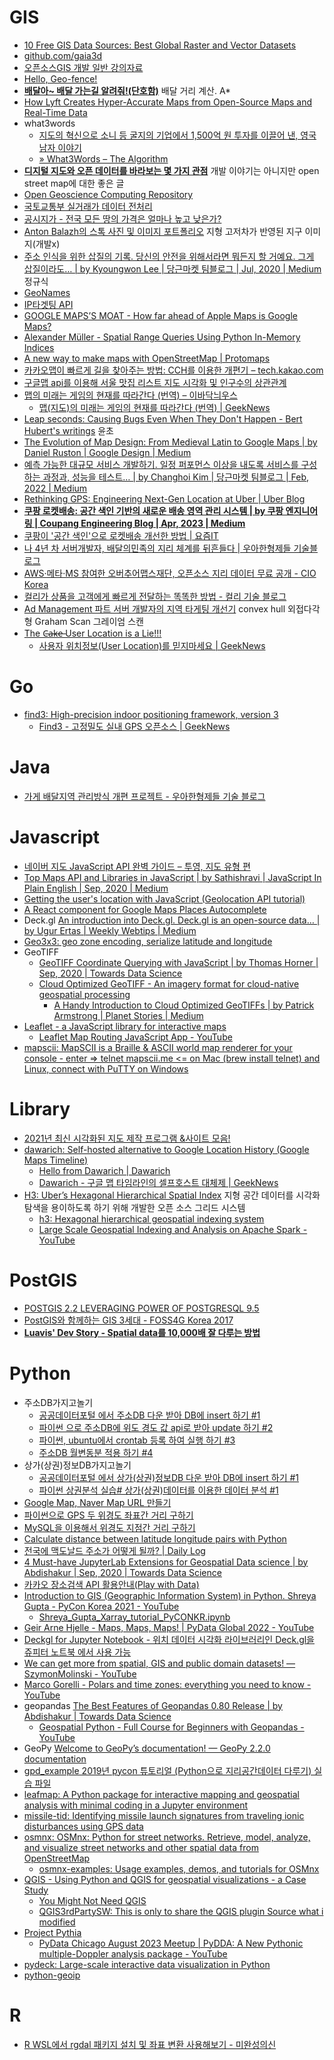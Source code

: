 GIS
===

* [10 Free GIS Data Sources: Best Global Raster and Vector Datasets](http://gisgeography.com/best-free-gis-data-sources-raster-vector/)
* [github.com/gaia3d](https://github.com/gaia3d)
* [오픈소스GIS 개발 일반 강의자료](https://www.slideshare.net/jangbi882/gis-73194454)
* [Hello, Geo-fence!](http://woowabros.github.io/experience/2018/03/31/hello-geofence.html)
* [**배달아~ 배달 가는길 알려줘!(단호함)**](http://woowabros.github.io/experience/2019/02/07/real-distance-finder.html) 배달 거리 계산. A\*
* [How Lyft Creates Hyper-Accurate Maps from Open-Source Maps and Real-Time Data](https://eng.lyft.com/how-lyft-creates-hyper-accurate-maps-from-open-source-maps-and-real-time-data-8dcf9abdd46a)
* what3words
  * [지도의 혁신으로 소니 등 굴지의 기업에서 1,500억 원 투자를 이끌어 낸, 영국 남자 이야기](https://ppss.kr/archives/193927)
  * [» What3Words – The Algorithm](https://cybergibbons.com/security-2/what3words-the-algorithm/)
* [**디지털 지도와 오픈 데이터를 바라보는 몇 가지 관점**](https://medium.com/seoul-libre-maps/%EB%94%94%EC%A7%80%ED%84%B8-%EC%A7%80%EB%8F%84%EC%99%80-%EC%98%A4%ED%94%88%EB%8D%B0%EC%9D%B4%ED%84%B0%EB%A5%BC-%EB%B0%94%EB%9D%BC%EB%B3%B4%EB%8A%94-%EB%AA%87-%EA%B0%80%EC%A7%80-%EA%B4%80%EC%A0%90-76a4bd411168) 개발 이야기는 아니지만 open street map에 대한 좋은 글
* [Open Geoscience Computing Repository](https://github.com/yohanesnuwara/open-geoscience-repository)
* [국토교통부 실거래가 데이터 전처리](https://www.vw-lab.com/80?category=787869)
* [공시지가 - 전국 모든 땅의 가격은 얼마나 높고 낮은가?](https://www.vw-lab.com/76?category=787869)
* [Anton Balazh의 스톡 사진 및 이미지 포트폴리오](https://www.shutterstock.com/ko/g/antartis) 지형 고저차가 반영된 지구 이미지(개발x)
* [주소 인식을 위한 삽질의 기록. 당신의 안전을 위해서라면 뭐든지 할 거예요. 그게 삽질이라도… | by Kyoungwon Lee | 당근마켓 팀블로그 | Jul, 2020 | Medium](https://medium.com/daangn/%EC%A3%BC%EC%86%8C-%EC%9D%B8%EC%8B%9D%EC%9D%84-%EC%9C%84%ED%95%9C-%EC%82%BD%EC%A7%88%EC%9D%98-%EA%B8%B0%EB%A1%9D-df2d8f82d25) 정규식
* [GeoNames](http://www.geonames.org/)
* [IP타겟팅 API](http://www.apistore.co.kr/api/apiView.do?service_seq=329)
* [GOOGLE MAPS’S MOAT - How far ahead of Apple Maps is Google Maps?](https://www.justinobeirne.com/google-maps-moat)
* [Alexander Müller - Spatial Range Queries Using Python In-Memory Indices](https://www.youtube.com/watch?v=_95bSEqMzUA)
* [A new way to make maps with OpenStreetMap | Protomaps](https://protomaps.com/blog/new-way-to-make-maps/)
* [카카오맵이 빠르게 길을 찾아주는 방법: CCH를 이용한 개편기 – tech.kakao.com](https://tech.kakao.com/2021/05/10/kakaomap-cch/)
* [구글맵 api를 이용해 서울 맛집 리스트 지도 시각화 및 인구수의 상관관계](https://speedanddirection.tistory.com/87)
* [맵의 미래는 게임의 현재를 따라간다 (번역) – 이바닥늬우스](https://ebadak.news/2021/09/04/mappings-future-looks-like-gamings/)
  * [맵(지도)의 미래는 게임의 현재를 따라간다 (번역) | GeekNews](https://news.hada.io/topic?id=4963)
* [Leap seconds: Causing Bugs Even When They Don't Happen - Bert Hubert's writings](https://berthub.eu/articles/posts/leapseconds-expose-bugs-even-when-they-dont-happen/) 윤초
* [The Evolution of Map Design: From Medieval Latin to Google Maps | by Daniel Ruston | Google Design | Medium](https://medium.com/google-design/design-for-a-map-927b533ac544)
* [예측 가능한 대규모 서비스 개발하기. 일정 퍼포먼스 이상을 내도록 서비스를 구성하는 과정과, 성능을 테스트… | by Changhoi Kim | 당근마켓 팀블로그 | Feb, 2022 | Medium](https://medium.com/daangn/%EC%98%88%EC%B8%A1-%EA%B0%80%EB%8A%A5%ED%95%9C-%EB%8C%80%EA%B7%9C%EB%AA%A8-%EC%84%9C%EB%B9%84%EC%8A%A4-%EA%B0%9C%EB%B0%9C%ED%95%98%EA%B8%B0-a33e2f3cef88)
* [Rethinking GPS: Engineering Next-Gen Location at Uber | Uber Blog](https://www.uber.com/en-SE/blog/rethinking-gps/)
* [**쿠팡 로켓배송: 공간 색인 기반의 새로운 배송 영역 관리 시스템 | by 쿠팡 엔지니어링 | Coupang Engineering Blog | Apr, 2023 | Medium**](https://medium.com/coupang-engineering/%EC%BF%A0%ED%8C%A1-%EB%A1%9C%EC%BC%93%EB%B0%B0%EC%86%A1-%EA%B3%B5%EA%B0%84-%EC%83%89%EC%9D%B8-%EA%B8%B0%EB%B0%98%EC%9D%98-%EB%B0%B0%EC%86%A1-%EC%98%81%EC%97%AD-%EA%B4%80%EB%A6%AC-%EC%8B%9C%EC%8A%A4%ED%85%9C-a59006bc4b6e)
* [쿠팡이 '공간 색인'으로 로켓배송 개선한 방법 | 요즘IT](https://yozm.wishket.com/magazine/detail/2002/)
* [나 4년 차 서버개발자, 배달의민족의 지리 체계를 뒤흔들다 | 우아한형제들 기술블로그](https://techblog.woowahan.com/11238/)
* [AWS·메타·MS 참여한 오버추어맵스재단, 오픈소스 지리 데이터 무료 공개 - CIO Korea](https://www.ciokorea.com/news/301081)
* [컬리가 상품을 고객에게 빠르게 전달하는 똑똑한 방법 - 컬리 기술 블로그](https://helloworld.kurly.com/blog/tc-optimization/)
* [Ad Management 파트 서버 개발자의 지역 타게팅 개선기](https://tech.buzzvil.com/blog/ad-management-geo-targeting-improvement/) convex hull 외접다각형 Graham Scan 그레이엄 스캔
* [The C̶a̶k̶e̶ User Location is a Lie!!!](https://austingil.com/user-location-is-a-lie/)
  * [사용자 위치정보(User Location)를 믿지마세요 | GeekNews](https://news.hada.io/topic?id=16132)

# Go
* [find3: High-precision indoor positioning framework, version 3](https://github.com/schollz/find3)
  * [Find3 - 고정밀도 실내 GPS 오픈소스 | GeekNews](https://news.hada.io/topic?id=3861)

# Java
* [가게 배달지역 관리방식 개편 프로젝트 - 우아한형제들 기술 블로그](https://woowabros.github.io/experience/2021/02/27/s2-project.html)

# Javascript
* [네이버 지도 JavaScript API 완벽 가이드 – 투영, 지도 유형 편](http://d2.naver.com/helloworld/9121395)
* [Top Maps API and Libraries in JavaScript | by Sathishravi | JavaScript In Plain English | Sep, 2020 | Medium](https://medium.com/javascript-in-plain-english/top-maps-api-and-libraries-in-javascript-e01b01ad5d2c)
* [Getting the user's location with JavaScript (Geolocation API tutorial)](https://morioh.com/p/cb9c5fa39d2c)
* [A React component for Google Maps Places Autocomplete](https://morioh.com/p/1d62d26bfdb8)
* Deck.gl [An introduction into Deck.gl. Deck.gl is an open-source data… | by Ugur Ertas | Weekly Webtips | Medium](https://medium.com/weekly-webtips/an-introduction-into-deck-gl-f5c8ae84d9a5)
* [Geo3x3: geo zone encoding, serialize latitude and longitude](https://github.com/taisukef/Geo3x3)
* GeoTIFF
  * [GeoTIFF Coordinate Querying with JavaScript | by Thomas Horner | Sep, 2020 | Towards Data Science](https://towardsdatascience.com/geotiff-coordinate-querying-with-javascript-5e6caaaf88cf)
  * [Cloud Optimized GeoTIFF - An imagery format for cloud-native geospatial processing](https://www.cogeo.org/)
    * [A Handy Introduction to Cloud Optimized GeoTIFFs | by Patrick Armstrong | Planet Stories | Medium](https://medium.com/planet-stories/a-handy-introduction-to-cloud-optimized-geotiffs-1f2c9e716ec3)
* [Leaflet - a JavaScript library for interactive maps](https://leafletjs.com/)
  * [Leaflet Map Routing JavaScript App - YouTube](https://www.youtube.com/watch?v=F8dnYNTncoU)
* [mapscii: MapSCII is a Braille & ASCII world map renderer for your console - enter => telnet mapscii.me \<= on Mac (brew install telnet) and Linux, connect with PuTTY on Windows](https://github.com/rastapasta/mapscii)

# Library
* [2021년 최신 시각화된 지도 제작 프로그램 &사이트 모음!](https://www.finereport.com/kr/%EC%A7%80%EB%8F%84-%EC%A0%9C%EC%9E%91-%ED%94%84%EB%A1%9C%EA%B7%B8%EB%9E%A8/)
* [dawarich: Self-hosted alternative to Google Location History (Google Maps Timeline)](https://github.com/Freika/dawarich)
  * [Hello from Dawarich | Dawarich](https://dawarich.app/)
  * [Dawarich - 구글 맵 타임라인의 셀프호스트 대체제 | GeekNews](https://news.hada.io/topic?id=18855)
* [H3: Uber’s Hexagonal Hierarchical Spatial Index](https://eng.uber.com/h3/) 지형 공간 데이터를 시각화 탐색을 용이하도록 하기 위해 개발한 오픈 소스 그리드 시스템
  * [h3: Hexagonal hierarchical geospatial indexing system](https://github.com/uber/h3)
  * [Large Scale Geospatial Indexing and Analysis on Apache Spark - YouTube](https://www.youtube.com/watch?v=TF_VvPUPCqU)

# PostGIS
* [POSTGIS 2.2 LEVERAGING POWER OF POSTGRESQL 9.5](http://www.postgresonline.com/journal/archives/350-PostGIS-2.2-leveraging-power-of-PostgreSQL-9.5.html)
* [PostGIS와 함께하는 GIS 3세대 - FOSS4G Korea 2017](https://www.slideshare.net/jangbi882/postgis-gis-3-foss4g-korea-2017)
* [**Luavis' Dev Story - Spatial data를 10,000배 잘 다루는 방법**](https://b.luavis.kr/server/how-to-deal-with-spatial-data)

# Python
* 주소DB가지고놀기
  * [공공데이터포털 에서 주소DB 다운 받아 DB에 insert 하기 #1](https://stricky.tistory.com/116)
  * [파이썬 으로 주소DB에 위도 경도 값 api로 받아 update 하기 #2](https://stricky.tistory.com/119)
  * [파이썬, ubuntu에서 crontab 등록 하여 실행 하기 #3](https://stricky.tistory.com/134)
  * [주소DB 월변동분 적용 하기 #4](https://stricky.tistory.com/138)
* 상가(상권)정보DB가지고놀기
  * [공공데이터포털 에서 상가(상권)정보DB 다운 받아 DB에 insert 하기 #1](https://stricky.tistory.com/170)
  * [파이썬 상권분석 실습# 상가(상권)데이터를 이용한 데이터 분석 #1](https://stricky.tistory.com/178)
* [Google Map, Naver Map URL 만들기](https://jehyunlee.github.io/2020/04/15/GIS-Python-1-GoogleMapNaverMap/)
* [파이썬으로 GPS 두 위경도 좌표간 거리 구하기](https://stricky.tistory.com/283)
* [MySQL을 이용해서 위경도 지점간 거리 구하기](https://stricky.tistory.com/285)
* [Calculate distance between latitude longitude pairs with Python](https://gist.github.com/rochacbruno/2883505)
* [전국에 맥도날드 주소가 어떻게 될까? | Daily Log](https://jiyeonseo.github.io/2020/08/01/where-is-mcdonald-addr/)
* [4 Must-have JupyterLab Extensions for Geospatial Data science | by Abdishakur | Sep, 2020 | Towards Data Science](https://towardsdatascience.com/4-must-have-jupyterlab-extensions-for-geospatial-data-science-f3cf7822de4b)
* [카카오 장소검색 API 활용안내(Play with Data)](https://www.notion.so/API-Play-with-Data-6156b17b222b4d0ca495a4cc3f2e41c6)
* [Introduction to GIS (Geographic Information System) in Python. Shreya Gupta - PyCon Korea 2021 - YouTube](https://www.youtube.com/watch?v=pkigjph7Nxc)
  * [Shreya_Gupta_Xarray_tutorial_PyCONKR.ipynb](https://github.com/hyunjun/AWS_AI_Study/blob/master/Shreya_Gupta_Xarray_tutorial_PyCONKR.ipynb)
* [Geir Arne Hjelle - Maps, Maps, Maps! | PyData Global 2022 - YouTube](https://www.youtube.com/watch?v=e-xxX-uelfw)
* [Deckgl for Jupyter Notebook - 위치 데이터 시각화 라이브러리인 Deck.gl을 쥬피터 노트북 에서 사용 가능](https://github.com/heumsi/deckgl-jupyter)
* [We can get more from spatial, GIS and public domain datasets! — SzymonMolinski - YouTube](https://www.youtube.com/watch?v=8LZvpsiHvhI)
* [Marco Gorelli - Polars and time zones: everything you need to know - YouTube](https://www.youtube.com/watch?v=Qr0PnDox5MM)
* geopandas [The Best Features of Geopandas 0.80 Release | by Abdishakur | Towards Data Science](https://towardsdatascience.com/the-best-features-of-geopandas-0-80-release-87f2d7aa8f5)
  * [Geospatial Python - Full Course for Beginners with Geopandas - YouTube](https://www.youtube.com/watch?v=0mWgVVH_dos)
* GeoPy [Welcome to GeoPy’s documentation! — GeoPy 2.2.0 documentation](https://geopy.readthedocs.io/)
* [gpd_example 2019년 pycon 튜토리얼 (Python으로 지리공간데이터 다루기) 실습 파일](https://github.com/rollinstar/gpd_example)
* [leafmap: A Python package for interactive mapping and geospatial analysis with minimal coding in a Jupyter environment](https://github.com/opengeos/leafmap)
* [missile-tid: Identifying missile launch signatures from traveling ionic disturbances using GPS data](https://github.com/tylerni7/missile-tid)
* [osmnx: OSMnx: Python for street networks. Retrieve, model, analyze, and visualize street networks and other spatial data from OpenStreetMap](https://github.com/gboeing/osmnx)
  * [osmnx-examples: Usage examples, demos, and tutorials for OSMnx](https://github.com/gboeing/osmnx-examples)
* [QGIS - Using Python and QGIS for geospatial visualizations - a Case Study](https://www.airpair.com/python/posts/using-python-and-qgis-for-geospatial-visualization)
  * [You Might Not Need QGIS](http://blog.webkid.io/you-might-not-need-qgis/)
  * [QGIS3rdPartySW: This is only to share the QGIS plugin Source what i modified](https://github.com/kekero1004/QGIS3rdPartySW)
* [Project Pythia](https://projectpythia.org/)
  * [PyData Chicago August 2023 Meetup | PyDDA: A New Pythonic multiple-Doppler analysis package - YouTube](https://www.youtube.com/watch?v=xA7q4vaw8LE)
* [pydeck: Large-scale interactive data visualization in Python](https://github.com/uber/deck.gl/tree/master/bindings/python/pydeck)
* [python-geoip](https://pythonhosted.org/python-geoip/)

# R
* [R WSL에서 rgdal 패키지 설치 및 좌표 변환 사용해보기 - 미완성의신](https://unfinishedgod.netlify.app/2020/12/14/r-wsl%EC%97%90%EC%84%9C-rgdal-%ED%8C%A8%ED%82%A4%EC%A7%80-%EC%84%A4%EC%B9%98-%EB%B0%8F-%EC%A2%8C%ED%91%9C-%EB%B3%80%ED%99%98-%EC%82%AC%EC%9A%A9%ED%95%B4%EB%B3%B4%EA%B8%B0/)
